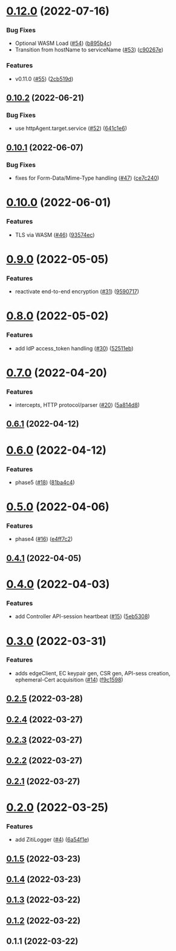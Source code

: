 # [0.12.0](https://github.com/openziti/ziti-browzer-core/compare/v0.10.2...v0.12.0) (2022-07-16)


### Bug Fixes

* Optional WASM Load ([#54](https://github.com/openziti/ziti-browzer-core/issues/54)) ([b895b4c](https://github.com/openziti/ziti-browzer-core/commit/b895b4ce2ee2a199a8b18b8ed4ecd589ba6e51d6))
* Transition from hostName to serviceName ([#53](https://github.com/openziti/ziti-browzer-core/issues/53)) ([c90267e](https://github.com/openziti/ziti-browzer-core/commit/c90267e18ae0fa038dab873da1a8f70ac8340116))


### Features

* v0.11.0 ([#55](https://github.com/openziti/ziti-browzer-core/issues/55)) ([2cb519d](https://github.com/openziti/ziti-browzer-core/commit/2cb519dafdfc25a25aaf227e7acc961c09e730b1))



## [0.10.2](https://github.com/openziti/ziti-browzer-core/compare/v0.10.1...v0.10.2) (2022-06-21)


### Bug Fixes

* use httpAgent.target.service ([#52](https://github.com/openziti/ziti-browzer-core/issues/52)) ([641c1e6](https://github.com/openziti/ziti-browzer-core/commit/641c1e6c096f6188f3c7b3a2e4515de61289bb69))



## [0.10.1](https://github.com/openziti/ziti-browzer-core/compare/v0.10.0...v0.10.1) (2022-06-07)


### Bug Fixes

* fixes for Form-Data/Mime-Type handling ([#47](https://github.com/openziti/ziti-browzer-core/issues/47)) ([ce7c240](https://github.com/openziti/ziti-browzer-core/commit/ce7c240af10f8dee99ca1a5117b994f7aea76ac5))



# [0.10.0](https://github.com/openziti/ziti-browzer-core/compare/v0.9.0...v0.10.0) (2022-06-01)


### Features

* TLS via WASM ([#46](https://github.com/openziti/ziti-browzer-core/issues/46)) ([93574ec](https://github.com/openziti/ziti-browzer-core/commit/93574ecee58868a843e053d7ea4fb5d507e1376a))



# [0.9.0](https://github.com/openziti/ziti-browzer-core/compare/v0.8.0...v0.9.0) (2022-05-05)


### Features

* reactivate end-to-end encryption ([#31](https://github.com/openziti/ziti-browzer-core/issues/31)) ([9590717](https://github.com/openziti/ziti-browzer-core/commit/95907178f02ccfa56e5477f74cc475b41cfbf88e))



# [0.8.0](https://github.com/openziti/ziti-browzer-core/compare/v0.7.0...v0.8.0) (2022-05-02)


### Features

* add IdP access_token handling ([#30](https://github.com/openziti/ziti-browzer-core/issues/30)) ([52511eb](https://github.com/openziti/ziti-browzer-core/commit/52511ebc265096159e56f9beb903371bc89bb9da))



# [0.7.0](https://github.com/openziti/ziti-browzer-core/compare/v0.6.1...v0.7.0) (2022-04-20)


### Features

* intercepts, HTTP protocol/parser ([#20](https://github.com/openziti/ziti-browzer-core/issues/20)) ([5a814d8](https://github.com/openziti/ziti-browzer-core/commit/5a814d8ccc238bcd089bfd3b7a0db75e02a839fc))



## [0.6.1](https://github.com/openziti/ziti-browzer-core/compare/v0.6.0...v0.6.1) (2022-04-12)



# [0.6.0](https://github.com/openziti/ziti-browzer-core/compare/v0.5.0...v0.6.0) (2022-04-12)


### Features

* phase5 ([#18](https://github.com/openziti/ziti-browzer-core/issues/18)) ([81ba4c4](https://github.com/openziti/ziti-browzer-core/commit/81ba4c471a59a2f180439f065407a9ae636581c1))



# [0.5.0](https://github.com/openziti/ziti-browzer-core/compare/v0.4.1...v0.5.0) (2022-04-06)


### Features

* phase4 ([#16](https://github.com/openziti/ziti-browzer-core/issues/16)) ([e4ff7c2](https://github.com/openziti/ziti-browzer-core/commit/e4ff7c25a5f73c2952f24085ead5f3db04497c25))



## [0.4.1](https://github.com/openziti/ziti-browzer-core/compare/v0.4.0...v0.4.1) (2022-04-05)



# [0.4.0](https://github.com/openziti/ziti-browzer-core/compare/v0.3.0...v0.4.0) (2022-04-03)


### Features

* add Controller API-session heartbeat ([#15](https://github.com/openziti/ziti-browzer-core/issues/15)) ([5eb5308](https://github.com/openziti/ziti-browzer-core/commit/5eb53086657a9b8885fefb9e4fe37951ec4a6287))



# [0.3.0](https://github.com/openziti/ziti-browzer-core/compare/v0.2.5...v0.3.0) (2022-03-31)


### Features

* adds edgeClient, EC keypair gen, CSR gen, API-sess creation, ephemeral-Cert acquisition ([#14](https://github.com/openziti/ziti-browzer-core/issues/14)) ([f9c1598](https://github.com/openziti/ziti-browzer-core/commit/f9c1598dabc89d1cddb25b2e0f13c2e95619f180))



## [0.2.5](https://github.com/openziti/ziti-browzer-core/compare/v0.2.4...v0.2.5) (2022-03-28)



## [0.2.4](https://github.com/openziti/ziti-browzer-core/compare/v0.2.3...v0.2.4) (2022-03-27)



## [0.2.3](https://github.com/openziti/ziti-browzer-core/compare/v0.2.2...v0.2.3) (2022-03-27)



## [0.2.2](https://github.com/openziti/ziti-browzer-core/compare/v0.2.1...v0.2.2) (2022-03-27)



## [0.2.1](https://github.com/openziti/ziti-browzer-core/compare/v0.2.0...v0.2.1) (2022-03-27)



# [0.2.0](https://github.com/openziti/ziti-browzer-core/compare/v0.1.5...v0.2.0) (2022-03-25)


### Features

* add ZitiLogger ([#4](https://github.com/openziti/ziti-browzer-core/issues/4)) ([6a54f1e](https://github.com/openziti/ziti-browzer-core/commit/6a54f1ecf12de7aeac8de8ba56d018e3e16c0409))



## [0.1.5](https://github.com/openziti/ziti-browzer-core/compare/v0.1.4...v0.1.5) (2022-03-23)



## [0.1.4](https://github.com/openziti/ziti-browzer-core/compare/v0.1.3...v0.1.4) (2022-03-23)



## [0.1.3](https://github.com/openziti/ziti-browzer-core/compare/v0.1.2...v0.1.3) (2022-03-22)



## [0.1.2](https://github.com/openziti/ziti-browzer-core/compare/v0.1.1...v0.1.2) (2022-03-22)



## 0.1.1 (2022-03-22)



